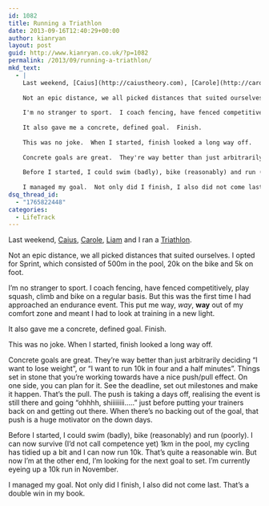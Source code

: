```yaml
---
id: 1082
title: Running a Triathlon
date: 2013-09-16T12:40:29+00:00
author: kianryan
layout: post
guid: http://www.kianryan.co.uk/?p=1082
permalink: /2013/09/running-a-triathlon/
mkd_text:
  - |
    Last weekend, [Caius](http://caiustheory.com), [Carole](http://caroleheidi.com/), [Liam](https://twitter.com/liam9) and I ran a [Triathlon](http://www.fun2tri.co.uk/north_west/).
    
    Not an epic distance, we all picked distances that suited ourselves.  I opted for Sprint, which consisted of 500m in the pool, 20k on the bike and 5k on foot.
    
    I'm no stranger to sport.  I coach fencing, have fenced competitively, play squash, climb and bike on a regular basis.  But this was the first time I had approached an endurance event.  This put me way, _way_, __way__ out of my comfort zone and meant I had to look at training in a new light.
    
    It also gave me a concrete, defined goal.  Finish.
    
    This was no joke.  When I started, finish looked a long way off.
    
    Concrete goals are great.  They're way better than just arbitrarily deciding "I want to lose weight", or "I want to run 10k in four and a half minutes".  Things set in stone that you're working towards have a nice push/pull effect.  On one side, you can plan for it.  See the deadline, set out milestones and make it happen.  That's the pull.  The push is taking a days off, realising the event is still there and going "ohhhh, shiiiiiiii....." just before putting your trainers back on and getting out there.  When there's no backing out of the goal, that push is a huge motivator on the down days.
    
    Before I started, I could swim (badly), bike (reasonably) and run (poorly).  I can now survive (I'd not call competence yet) 1km in the pool, my cycling has tidied up a bit and I can now run 10k.  That's quite a reasonable win.  But now I'm at the other end, I'm looking for the next goal to set.  I'm currently eyeing up a 10k run in November.
    
    I managed my goal.  Not only did I finish, I also did not come last.  That's a double win in my book.
dsq_thread_id:
  - "1765822448"
categories:
  - LifeTrack
---
```

Last weekend, [Caius](http://caiustheory.com), [Carole](http://caroleheidi.com/), [Liam](https://twitter.com/liam9) and I ran a [Triathlon](http://www.fun2tri.co.uk/north_west/). 

Not an epic distance, we all picked distances that suited ourselves. I opted for Sprint, which consisted of 500m in the pool, 20k on the bike and 5k on foot.

I’m no stranger to sport. I coach fencing, have fenced competitively, play squash, climb and bike on a regular basis. But this was the first time I had approached an endurance event. This put me way, _way_, **way** out of my comfort zone and meant I had to look at training in a new light.

It also gave me a concrete, defined goal. Finish.

This was no joke. When I started, finish looked a long way off.

Concrete goals are great. They’re way better than just arbitrarily deciding “I want to lose weight”, or “I want to run 10k in four and a half minutes”. Things set in stone that you’re working towards have a nice push/pull effect. On one side, you can plan for it. See the deadline, set out milestones and make it happen. That’s the pull. The push is taking a days off, realising the event is still there and going “ohhhh, shiiiiiiii…..” just before putting your trainers back on and getting out there. When there’s no backing out of the goal, that push is a huge motivator on the down days.

Before I started, I could swim (badly), bike (reasonably) and run (poorly). I can now survive (I’d not call competence yet) 1km in the pool, my cycling has tidied up a bit and I can now run 10k. That’s quite a reasonable win. But now I’m at the other end, I’m looking for the next goal to set. I’m currently eyeing up a 10k run in November.

I managed my goal. Not only did I finish, I also did not come last. That’s a double win in my book.